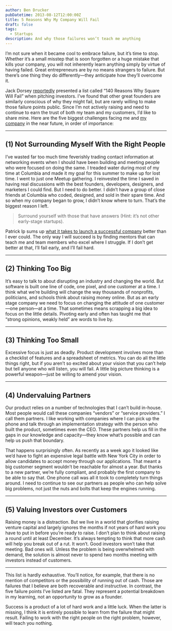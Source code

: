 ```yaml
---
author: Ben Drucker
pubDatetime: 2013-08-12T12:00:00Z
title: 5 Reasons Why My Company Will Fail
draft: false
tags:
  - Startups
description: And why those failures won’t teach me anything
---
```


I’m not sure when it became cool to embrace failure, but it’s time to stop. Whether it’s a small misstep that is soon forgotten or a huge mistake that kills your company, you will not inherently learn anything simply by virtue of having failed. Great entrepreneurs are by no means strangers to failure. But there’s one thing they do differently—they anticipate how they’ll overcome it.

Jack Dorsey [reportedly](http://www.inc.com/audacious-companies/issie-lapowsky/square.html) presented a list called “140 Reasons Why Square Will Fail” when pitching investors. I’ve found that other great founders are similarly conscious of why they might fail, but are rarely willing to make those failure points public. Since I’m not actively raising and need to continue to earn the trust of both my team and my customers, I’d like to share mine. Here are the five biggest challenges facing me and [my company](http://valet.io/) in the near future, in order of importance:

----

## (1) Not Surrounding Myself With the Right People
I’ve wasted far too much time feverishly trading contact information at networking events when I should have been building and meeting people who were focused on doing the same. I treaded water during most of my time at Columbia and made it my goal for this summer to make up for lost time. I went to just one Meetup gathering. I reinvested the time I saved in having real discussions with the best founders, developers, designers, and marketers I could find. But I need to do better. I didn’t have a group of close friends at Columbia who coded, designed, and sold in their spare time. And so when my company began to grow, I didn’t know where to turn. That’s the biggest reason I left.

> Surround yourself with those that have answers (Hint: it’s not other early-stage startups).

Patrick Ip sums up [what it takes to launch a successful company](http://technori.com/2013/05/4445-surrounding-yourself-with-other-startups-will-not-accelerate-your-companys-growth/) better than I ever could. The only way I will succeed is by finding mentors that can teach me and team members who excel where I struggle. If I don’t get better at that, I’ll fail early, and I’ll fail hard.

----

## (2) Thinking Too Big
It’s easy to talk to about disrupting an industry and changing the world. But software is built one line of code, one pixel, and one customer at a time. I think what we’re building will change the way thousands of nonprofits, politicians, and schools think about raising money online. But as an early stage company we need to focus on changing the attitude of one customer—one person—at a time. That sometimes means scrapping a big idea to focus on the little details. Pivoting early and often has taught me that “strong opinions, weakly held” are words to live by.

----

## (3) Thinking Too Small
Excessive focus is just as deadly. Product development involves more than a checklist of features and a spreadsheet of metrics. You can do all the little things right, but if you aren’t so excited about your vision that you can’t help but tell anyone who will listen, you will fail. A little big picture thinking is a powerful weapon—just be willing to amend your vision.

----

## (4) Undervaluing Partners
Our product relies on a number of technologies that I can’t build in-house. Most people would call these companies “vendors” or “service providers.” I call them partners. I like working with companies where I can pick up the phone and talk through an implementation strategy with the person who built the product, sometimes even the CEO. These partners help us fill in the gaps in our knowledge and capacity—they know what’s possible and can help us push that boundary.

That happens surprisingly often. As recently as a week ago it looked like we’d have to fight an expensive legal battle with New York City in order to allow candidates to accept money through our applications. That meant a big customer segment wouldn’t be reachable for almost a year. But thanks to a new partner, we’re fully compliant, and probably the first company to be able to say that. One phone call was all it took to completely turn things around. I need to continue to see our partners as people who can help solve big problems, not just the nuts and bolts that keep the engines running.

----

## (5) Valuing Investors over Customers
Raising money is a distraction. But we live in a world that glorifies raising venture capital and largely ignores the months if not years of hard work you have to put in before you’re ready to raise. I don’t plan to think about raising a round until at least December. It’s always tempting to think that more cash will help you break out of a rut. It won’t. Good investors won’t take that meeting. Bad ones will. Unless the problem is being overwhelmed with demand, the solution is almost never to spend two months meeting with investors instead of customers.

----

This list is hardly exhaustive. You’ll notice, for example, that there is no mention of competitors or the possibility of running out of cash. Those are failures that I believe are both recoverable and instructive. In contrast, the five failure points I’ve listed are fatal. They represent a potential breakdown in my learning, not an opportunity to grow as a founder.

Success is a product of a lot of hard work and a little luck. When the latter is missing, I think it is entirely possible to learn from the failure that might result. Failing to work with the right people on the right problem, however, will teach you nothing.